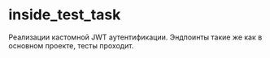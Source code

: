 # inside_test_task

Реализации кастомной JWT аутентификации. Эндпоинты такие же как в основном проекте, тесты проходит.